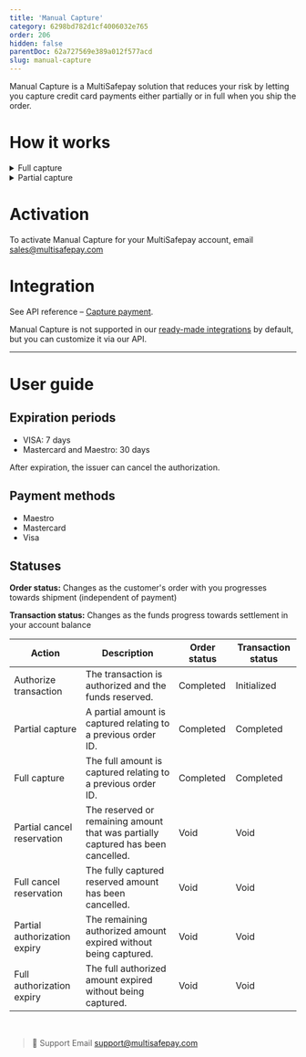 ```yaml
---
title: 'Manual Capture'
category: 6298bd782d1cf4006032e765
order: 206
hidden: false
parentDoc: 62a727569e389a012f577acd
slug: manual-capture
---
```

Manual Capture is a MultiSafepay solution that reduces your risk by letting you capture credit card payments either partially or in full when you ship the order. 

# How it works

<details id="full-capture">
<summary>Full capture</summary>
<br>

Full capture is when a customer places an order but you are unable to ship it right away. An authorization is created for the full amount of the transaction. The funds are settled when you ship the order.

</details>

<details id="partial-capture">
<summary>Partial capture</summary>
<br>

Partial capture is when a customer places an order for multiple items but you can't ship them all at once, only in separate shipments. An authorization is created for the full amount of the transaction, and the amount for each shipment is settled when you send it.

</details>

# Activation

To activate Manual Capture for your MultiSafepay account, email <sales@multisafepay.com>

# Integration

See API reference – [Capture payment](https://docs-api.multisafepay.com/reference/capturepayment).

Manual Capture is not supported in our [ready-made integrations](/integrations/ready-made/) by default, but you can customize it via our API.
<br>

---

# User guide

## Expiration periods

- VISA: 7 days
- Mastercard and Maestro: 30 days

After expiration, the issuer can cancel the authorization.

## Payment methods

- Maestro 
- Mastercard 
- Visa

## Statuses

**Order status:** Changes as the customer's order with you progresses towards shipment (independent of payment)

**Transaction status:** Changes as the funds progress towards settlement in your account balance

| Action | Description | Order status | Transaction status |
|---|---|---|---|
| Authorize transaction | The transaction is authorized and the funds reserved. | Completed   | Initialized  |
| Partial capture | A partial amount is captured relating to a previous order ID. | Completed  | Completed |
| Full capture | The full amount is captured relating to a previous order ID. | Completed    | Completed  |
| Partial cancel reservation | The reserved or remaining amount that was partially captured has been cancelled. | Void | Void |
| Full cancel reservation | The fully captured reserved amount has been cancelled.  | Void | Void | 
| Partial authorization expiry | The remaining authorized amount expired without being captured. | Void | Void |
| Full authorization expiry | The full authorized amount expired without being captured. | Void    | Void  |
<br>

> 💬  Support
> Email <support@multisafepay.com>